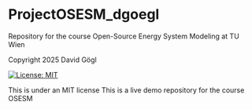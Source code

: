 # ProjectOSESM_dgoegl
Repository for the course Open-Source Energy System Modeling at TU Wien

Copyright 2025 David Gögl

[![License: MIT](https://img.shields.io/badge/License-MIT-yellow.svg)](https://opensource.org/licenses/MIT)

This is under an MIT license
This is a live demo repository for the course OSESM
